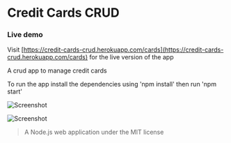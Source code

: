 # Credit Cards CRUD

### Live demo

Visit [https://credit-cards-crud.herokuapp.com/cards](https://credit-cards-crud.herokuapp.com/cards) for the live version of the app

A crud app to manage credit cards

To run the app install the dependencies using 'npm install' then run 'npm start'

![Screenshot](https://imgur.com/QpBquEb.png)

![Screenshot](https://imgur.com/OA3Nynp.png)

> A Node.js web application under the MIT license